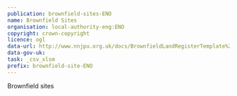 ```yaml
---
publication: brownfield-sites-ENO
name: Brownfield Sites
organisation: local-authority-eng:ENO
copyright: crown-copyright
licence: ogl
data-url: http://www.nnjpu.org.uk/docs/BrownfieldLandRegisterTemplate%20-%202017%20Update%20-%20ONLINE%20VERSION.xlsm
data-gov-uk: 
task: _csv_xlsm
prefix: brownfield-site-ENO
---
```


Brownfield sites

